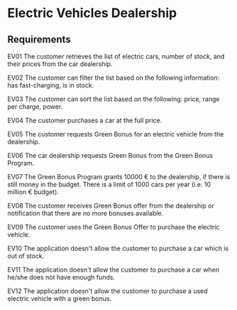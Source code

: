 # Electric Vehicles Dealership

## Requirements

EV01 The customer retrieves the list of electric cars, number of stock, and their prices from the car dealership.

EV02 The customer can filter the list based on the following information: has fast-charging, is in stock.

EV03 The customer can sort the list based on the following: price, range per charge, power.

EV04 The customer purchases a car at the full price.

EV05 The customer requests Green Bonus for an electric vehicle from the dealership.

EV06 The car dealership requests Green Bonus from the Green Bonus Program.

EV07 The Green Bonus Program grants 10000 € to the dealership, if there is still money in the budget. There is a limit of 1000 cars per year (i.e. 10 million € budget).

EV08 The customer receives Green Bonus offer from the dealership or notification that there are no more bonuses available.

EV09 The customer uses the Green Bonus Offer to purchase the electric vehicle.

EV10 The application doesn't allow the customer to purchase a car which is out of stock.

EV11 The application doesn't allow the customer to purchase a car when he/she does not have enough funds.

EV12 The application doesn't allow the customer to purchase a used electric vehicle with a green bonus.
